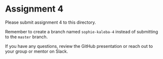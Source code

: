 # Assignment 4

Please submit assignment 4 to this directory.

Remember to create a branch named `sophie-kaleba-4` 
instead of submitting to the `master` branch.

If you have any questions, review the GitHub presentation or reach
out to your group or mentor on Slack.
